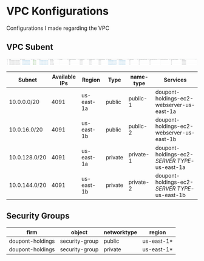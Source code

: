 # VPC Konfigurations
Configurations I made regarding the VPC

## VPC Subent
![Alt text](images/vpc-subnet.png)

| Subnet        | Available IPs | Region     | Type    | name-type | Services                                      |
|---------------|---------------|------------|---------|-----------|-----------------------------------------------|
| 10.0.0.0/20   | 4091          | us-east-1a | public  | public-1  | doupont-holdings-ec2-webserver-us-east-1a     |
| 10.0.16.0/20  | 4091          | us-east-1b | public  | public-2  | doupont-holdings-ec2-webserver-us-east-1b     |
| 10.0.128.0/20 | 4091          | us-east-1a | private | private-1 | doupont-holdings-ec2-*SERVER TYPE*-us-east-1a |
| 10.0.144.0/20 | 4091          | us-east-1b | private | private-2 | doupont-holdings-ec2-*SERVER TYPE*-us-east-1b |

## Security Groups

| firm             | object         | networktype | region     |
|------------------|----------------|-------------|------------|
| doupont-holdings | security-group | public      | us-east-1* |
| doupont-holdings | security-group | private     | us-east-1* |